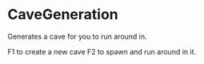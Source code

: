 # CaveGeneration
Generates a cave for you to run around in. 

F1 to create a new cave
F2 to spawn and run around in it. 